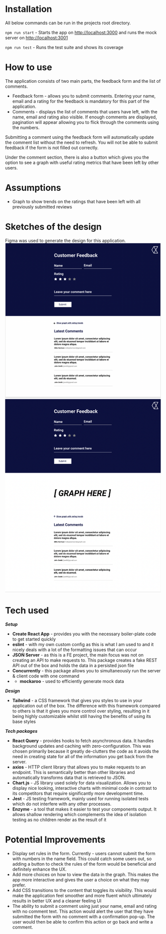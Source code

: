 # Installation
All below commands can be run in the projects root directory.

`npm run start` - Starts the app on 
[http://localhost:3000](http://localhost:3000)
and runs the mock server on 
[http://localhost:3001](http://localhost:3001)

`npm run test` - Runs the test suite and shows its coverage

# How to use
The application consists of two main parts, the feedback form
and the list of comments.
- Feedback form - allows you to submit comments. Entering your name, email and a rating for the feedback is mandatory for this part of the application.
- Comments - displays the list of comments that users have left, with the name, email and rating also visible. If enough comments are displayed, pagination will appear allowing you to flick through the comments using the numbers.

Submitting a comment using the feedback form will automatically update the comment list without the need to refresh. You will not be able to submit feedback if the form is not filled out correctly.

Under the comment section, there is also a button which gives you the option to see a graph with useful rating metrics that have been left by other users.

# Assumptions

- Graph to show trends on the ratings that have been left with all previously submitted reviews

# Sketches of the design
Figma was used to generate the design for this application.
![alt text](./public/figma_sketch1.png)
![alt text](./public/figma_sketch2.png)

# Tech used

**_Setup_**
- **Create React App** - provides you with the necessary boiler-plate code to get started quickly
- **eslint** - with my own custom config as this is what I am used to and it nicely deals with a lot of the formatting issues that can occur
- **JSON Server** - as this is a FE project, the main focus was not on creating an API to make requests to. This package creates a fake REST API out of the box and holds the data in a persisted json file
- **Concurrently** - this package allows you to simultaneously run the server & client code with one command
- - **mockaroo** - used to efficiently generate mock data

**_Design_**
- **Tailwind** - a CSS framework that gives you styles to use in your application out of the box. The difference with this framework compared to others is that it gives you more control over styling, resulting in it being highly customizable whilst still having the benefits of using its base styles

**_Tech packages_**
- **React Query** - provides hooks to fetch asynchronous data. It handles background updates and caching with zero-configuration. This was chosen primarily because it greatly de-clutters the code as it avoids the need in creating state for all of the information you get back from the server.
- **axios** - HTTP client library that allows you to make requests to an endpoint. This is semantically better than other libraries and automatically transforms data that is retrieved to JSON.
- **Chart.js** - JS library used solely for data visualization. Allows you to display nice looking, interactive charts with minimal code in contrast to its competitors that require significantly more development time.
- **Jest** - JS testing framework, mainly used for running isolated tests which do not interfere with any other processes.
- **Enzyme** - a tool that makes it easier to test your components output. It allows shallow rendering which complements the idea of isolation testing as no children render as the result of it

# Potential Improvements

- Display set rules in the form. Currently - users cannot submit the form with numbers in the name field. This could catch some users out, so adding a button to check the rules of the form would be beneficial and definitely enhance the UX.
- Add more choices on how to view the data in the graph. This makes the app more interactive and gives the user a choice on what they may prefer.
- Add CSS transitions to the content that toggles its visibility. This would make the application feel smoother and more fluent which ultimately results in better UX and a cleaner feeling UI
- The ability to submit a comment using just your name, email and rating with no comment text. This action would alert the user that they have submitted the form with no comment with a confirmation pop-up. The user would then be able to confirm this action or go back and write a comment.